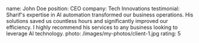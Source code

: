 name: John Doe
position: CEO
company: Tech Innovations
testimonial: Sharif's expertise in AI automation transformed our business operations. His solutions saved us countless hours and significantly improved our efficiency. I highly recommend his services to any business looking to leverage AI technology.
photo: /images/my-photos/client-1.jpg
rating: 5